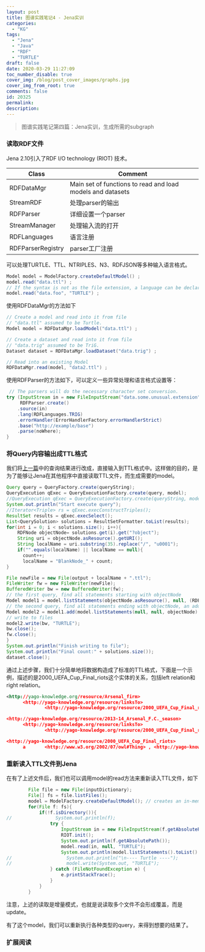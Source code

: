 ```yaml
---
layout: post
title: 图谱实践笔记4 - Jena实训
categories:
  - "KG"
tags:
  - "Jena"
  - "Java"
  - "RDF"
  - "TURTLE"
draft: false
date: 2020-03-29 11:27:09
toc_number_disable: true
cover_img: /blog/post_cover_images/graphs.jpg
cover_img_from_root: true
comments: false
id: 20325
permalink:
description:
---
```


> 图谱实践笔记第四篇：Jena实训，生成所需的subgraph

### 读取RDF文件

Jena 2.10引入了RDF I/O technology (RIOT) 技术。

| Class     | Comment    |
| ----------------- | ---------------------------------------------------------- |
| RDFDataMgr| Main set of functions to read and load models and datasets |
| StreamRDF | 处理parser的输出   |
| RDFParser | 详细设置一个parser |
| StreamManager     | 处理输入流的打开   |
| RDFLanguages      | 语言注册   |
| RDFParserRegistry | parser工厂注册     |

可以处理TURTLE、TTL、NTRIPLES、N3、RDFJSON等多种输入语言格式。

```java
Model model = ModelFactory.createDefaultModel() ;
model.read("data.ttl") ;
// If the syntax is not as the file extension, a language can be declared
model.read("data.foo", "TURTLE") ;
```

使用RDFDataMgr的方法如下

```java
// Create a model and read into it from file
// "data.ttl" assumed to be Turtle.
Model model = RDFDataMgr.loadModel("data.ttl") ;

// Create a dataset and read into it from file
// "data.trig" assumed to be TriG.
Dataset dataset = RDFDataMgr.loadDataset("data.trig") ;

// Read into an existing Model
RDFDataMgr.read(model, "data2.ttl") ;
```

使用RDFParser的方法如下，可以定义一些异常处理和语言格式设置等：

```java
 // The parsers will do the necessary character set conversion.  
try (InputStream in = new FileInputStream("data.some.unusual.extension")) {
     RDFParser.create()
    .source(in)
    .lang(RDFLanguages.TRIG)
    .errorHandler(ErrorHandlerFactory.errorHandlerStrict)
    .base("http://example/base")
    .parse(noWhere);
}
```

### 将Query内容输出成TTL格式

我们将[上一篇](/图谱实践笔记3)中的查询结果进行改成，直接输入到TTL格式中。这样做的目的，是为了能够让Jena在其他程序中直接读取TTL文件，而生成需要的model。

```java
Query query = QueryFactory.create(queryString);
QueryExecution qExec = QueryExecutionFactory.create(query, model);
//QueryExecution qExec = QueryExecutionFactory.create(queryString, model);
System.out.println("Start execute query");
//Iterator<Triple> rs = qExec.execConstructTriples();
ResultSet results = qExec.execSelect();
List<QuerySolution> solutions = ResultSetFormatter.toList(results);
for(int i = 0; i < solutions.size(); i++){
    RDFNode objectNode= solutions.get(i).get("?object");
    String uri = objectNode.asResource().getURI();
    String localName = uri.substring(35).replace("/", "u0001");
    if("".equals(localName) || localName == null){
      count++;
      localName = "BlankNode_" + count;
}

File newFile = new File(output + localName + ".ttl");
FileWriter fw = new FileWriter(newFile);
BufferedWriter bw = new BufferedWriter(fw);
// the first query, find all statements starting with objectNode
Model model1 = model.listStatements(objectNode.asResource(), null, (RDFNode) null).toModel();
// the second query, find all statements ending with objectNode, an add operation is used for the two models
Model model2 = model1.add(model.listStatements(null, null, objectNode).toModel());
// write to files
model2.write(bw, "TURTLE");
bw.close();
fw.close();
}
System.out.println("Finish writing to file");
System.out.println("Final count:" + solutions.size());
dataset.close();
```

通过上述步骤，我们十分简单地将数据构造成了标准的TTL格式，下面是一个示例，描述的是2000_UEFA_Cup_Final_riots这个实体的关系，包括left relation和right relation。

```xml
<http://yago-knowledge.org/resource/Arsenal_firm>
      <http://yago-knowledge.org/resource/linksTo>
              <http://yago-knowledge.org/resource/2000_UEFA_Cup_Final_riots> .

<http://yago-knowledge.org/resource/2013-14_Arsenal_F.C._season>
      <http://yago-knowledge.org/resource/linksTo>
              <http://yago-knowledge.org/resource/2000_UEFA_Cup_Final_riots> .

<http://yago-knowledge.org/resource/2000_UEFA_Cup_Final_riots>
      a       <http://www.w3.org/2002/07/owl#Thing> , <http://yago-knowledge.org/resource/wordnet_action_100037396> , <http://yago-knowledge.org/resource/wikicat_Events> , <http://yago-knowledge.org/resource/wordnet_aggression_100964569> , <http://yago-knowledge.org/resource/wikicat_Sports_riots> , <http://yago-knowledge.org/resource/wordnet_conflict_100958896> , <http://yago-knowledge.org/resource/wordnet_riot_101170502> , <http://yago-knowledge.org/resource/wikicat_2000_events> , <http://yago-knowledge.org/resource/wordnet_act_100030358> , <http://yago-knowledge.org/resource/yagoPermanentlyLocatedEntity> , <http://yago-knowledge.org/resource/wordnet_psychological_feature_100023100> , <http://yago-knowledge.org/resource/wikicat_2000_riots> , <http://yago-knowledge.org/resource/wikicat_2000s_events> , <http://yago-knowledge.org/resource/wordnet_violence_100965404> , <http://yago-knowledge.org/resource/wikicat_May_events> , <http://yago-knowledge.org/resource/wordnet_group_action_101080366> , <http://yago-knowledge.org/resource/wordnet_abstraction_100002137> , <http://yago-knowledge.org/resource/wikicat_Riots> , <http://yago-knowledge.org/resource/wordnet_event_100029378> , <http://yago-knowledge.org/resource/wikicat_Riots_and_civil_disorder_in_Denmark> , <http://yago-knowledge.org/resource/wikicat_May_2000_events> ;
```

### 重新读入TTL文件到Jena

在有了上述文件后，我们也可以调用model的read方法来重新读入TTL文件，如下

```java
        File file = new File(inputDictionary);
        File[] fs = file.listFiles();
        model = ModelFactory.createDefaultModel(); // creates an in-memory Jena Model
        for(File f: fs){
            if(!f.isDirectory()){
//                System.out.println(f);
                try {
                    InputStream in = new FileInputStream(f.getAbsolutePath());
                    RIOT.init();
                    System.out.println(f.getAbsolutePath());
                    model.read(in, null, "TURTLE");
                    System.out.println(model.listStatements().toList().size());
//                    System.out.println("\n---- Turtle ----");
//                    model.write(System.out, "TURTLE");
                } catch (FileNotFoundException e) {
                    e.printStackTrace();
                }
            }
        }
```

注意，上述的读取是增量模式，也就是说读取多个文件不会形成覆盖，而是update。

有了这个model，我们可以重新执行各种类型的query，来得到想要的结果了。

### 扩展阅读

[^1]: [https://jena.apache.org/documentation/io/rdf-input.html](https://jena.apache.org/documentation/io/rdf-input.html)
